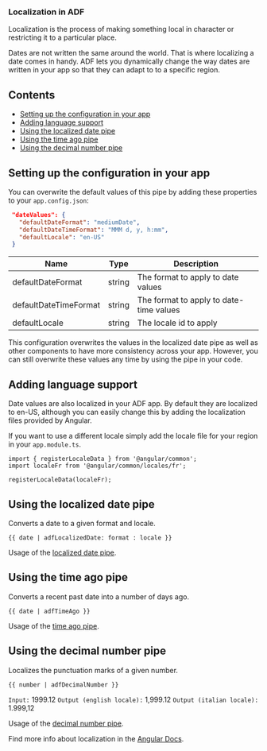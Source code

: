 ### Localization in ADF

Localization is the process of making something local in character or restricting it to a particular place. 

Dates are not written the same around the world. That is where localizing a date comes in handy. ADF lets you dynamically change the way dates are written in your app so that they can adapt to to a specific region.

## Contents

-   [Setting up the configuration in your app](#setting-up-the-configuration-in-your-app)
-   [Adding language support](#adding-language-support)
-   [Using the localized date pipe](#using-the-localized-date-pipe)
-   [Using the time ago pipe](#using-the-time-ago-pipe)
-   [Using the decimal number pipe](#using-the-decimal-number-pipe)

## Setting up the configuration in your app

You can overwrite the default values of this pipe by adding these properties to your ```app.config.json```:

```json
 "dateValues": {
   "defaultDateFormat": "mediumDate",
   "defaultDateTimeFormat": "MMM d, y, h:mm",
   "defaultLocale": "en-US"
 }
```

| Name | Type | Description |
| ---- | ---- | ----------- |
| defaultDateFormat | string | The format to apply to date values |
| defaultDateTimeFormat | string | The format to apply to date-time values |
| defaultLocale | string | The locale id to apply |


This configuration overwrites the values in the localized date pipe as well as other components to have more consistency across your app. However, you can still overwrite these values any time by using the pipe in your code. 

## Adding language support

Date values are also localized in your ADF app. By default they are localized to en-US, although you can easily change this by adding the localization files provided by Angular.

If you want to use a different locale simply add the locale file for your region in your `app.module.ts`.

<!-- {% raw %} -->

    import { registerLocaleData } from '@angular/common';
    import localeFr from '@angular/common/locales/fr';

    registerLocaleData(localeFr);

<!-- {% endraw %} -->

## Using the localized date pipe

Converts a date to a given format and locale.

<!-- {% raw %} -->

    {{ date | adfLocalizedDate: format : locale }}

<!-- {% endraw %} -->

Usage of the [localized date pipe](../core/pipes/localized-date.pipe.md).

## Using the time ago pipe

Converts a recent past date into a number of days ago.

<!-- {% raw %} -->

    {{ date | adfTimeAgo }}

<!-- {% endraw %} -->

Usage of the [time ago pipe](../core/pipes/time-ago.pipe.md).

## Using the decimal number pipe

Localizes the punctuation marks of a given number.

<!-- {% raw %} -->

    {{ number | adfDecimalNumber }}

<!-- {% endraw %} -->
`Input:` 1999.12
`Output (english locale):` 1,999.12
`Output (italian locale):` 1.999,12

Usage of the [decimal number pipe](../core/pipes/decimal-number.pipe.md).

Find more info about localization in the [Angular Docs](https://angular.io/guide/i18n#setting-up-the-locale-of-your-app).
